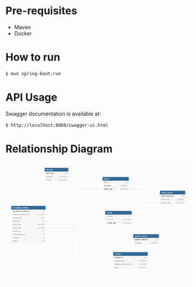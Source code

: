 # Pre-requisites
  - Maven
  - Docker



# How to run
```sh
$ mvn spring-boot:run
```

# API Usage
Swagger documentation is available at:
```sh
$ http://localhost:8060/swagger-ui.html
```

# Relationship Diagram
![Alt text](erd.png?raw=true "ERD")
